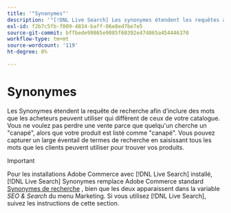 ```yaml
---
title: '"Synonymes"'
description: '"[!DNL Live Search] Les synonymes étendent les requêtes avec des mots différents de ceux de votre catalogue."'
exl-id: f2b7c5fb-f009-4834-baff-06e8ed7be7e5
source-git-commit: bffbede99865e9085f60392e474065a454446370
workflow-type: tm+mt
source-wordcount: '119'
ht-degree: 0%

---
```


# Synonymes

Les Synonymes étendent la requête de recherche afin d’inclure des mots que les acheteurs peuvent utiliser qui diffèrent de ceux de votre catalogue. Vous ne voulez pas perdre une vente parce que quelqu&#39;un cherche un &quot;canapé&quot;, alors que votre produit est listé comme &quot;canapé&quot;. Vous pouvez capturer un large éventail de termes de recherche en saisissant tous les mots que les clients peuvent utiliser pour trouver vos produits.

>[!IMPORTANT]
>
>Pour les installations Adobe Commerce avec [!DNL Live Search] installé, [!DNL Live Search] Synonymes remplace Adobe Commerce standard [Synonymes de recherche](https://docs.magento.com/user-guide/marketing/search-synonyms.html) , bien que les deux apparaissent dans la variable *SEO &amp; Search* du menu Marketing. Si vous utilisez [!DNL Live Search], suivez les instructions de cette section.
